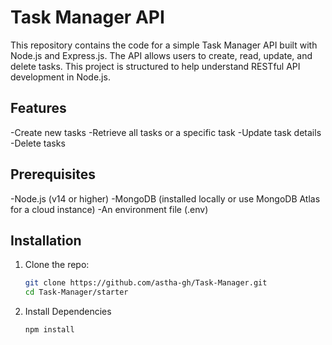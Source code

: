 # Task Manager API

This repository contains the code for a simple Task Manager API built with Node.js and Express.js. The API allows users to create, read, update, and delete tasks. This project is structured to help understand RESTful API development in Node.js.

## Features

   -Create new tasks
   -Retrieve all tasks or a specific task
   -Update task details
   -Delete tasks

## Prerequisites

   -Node.js (v14 or higher)
   -MongoDB (installed locally or use MongoDB Atlas for a cloud instance)
   -An environment file (.env)

## Installation

1. Clone the repo:
   ```bash
   git clone https://github.com/astha-gh/Task-Manager.git
   cd Task-Manager/starter


2. Install Dependencies
   ```bash
   npm install
